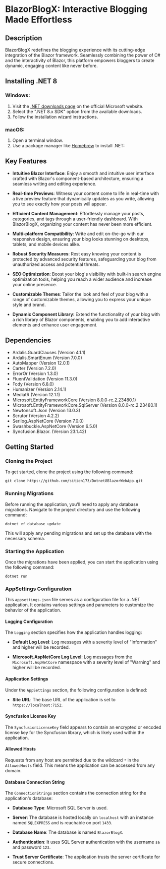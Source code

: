 # BlazorBlogX: Interactive Blogging Made Effortless

## Description

BlazorBlogX redefines the blogging experience with its cutting-edge integration of the Blazor framework. Seamlessly combining the power of C# and the interactivity of Blazor, this platform empowers bloggers to create dynamic, engaging content like never before.

## Installing .NET 8

### Windows:

1. Visit the [.NET downloads page](https://dotnet.microsoft.com/download) on the official Microsoft website.
2. Select the ".NET 8.x SDK" option from the available downloads.
3. Follow the installation wizard instructions.

### macOS:

1. Open a terminal window.
2. Use a package manager like [Homebrew](https://brew.sh/) to install .NET:

## Key Features

- **Intuitive Blazor Interface**: Enjoy a smooth and intuitive user interface crafted with Blazor's component-based architecture, ensuring a seamless writing and editing experience.

- **Real-time Previews**: Witness your content come to life in real-time with a live preview feature that dynamically updates as you write, allowing you to see exactly how your posts will appear.

- **Efficient Content Management**: Effortlessly manage your posts, categories, and tags through a user-friendly dashboard. With BlazorBlogX, organizing your content has never been more efficient.

- **Multi-platform Compatibility**: Write and edit on-the-go with our responsive design, ensuring your blog looks stunning on desktops, tablets, and mobile devices alike.

- **Robust Security Measures**: Rest easy knowing your content is protected by advanced security features, safeguarding your blog from unauthorized access and potential threats.

- **SEO Optimization**: Boost your blog's visibility with built-in search engine optimization tools, helping you reach a wider audience and increase your online presence.

- **Customizable Themes**: Tailor the look and feel of your blog with a range of customizable themes, allowing you to express your unique style and brand.

- **Dynamic Component Library**: Extend the functionality of your blog with a rich library of Blazor components, enabling you to add interactive elements and enhance user engagement.

## Dependencies

- Ardalis.GuardClauses (Version 4.1.1)
- Ardalis.SmartEnum (Version 7.0.0)
- AutoMapper (Version 12.0.1)
- Carter (Version 7.2.0)
- ErrorOr (Version 1.3.0)
- FluentValidation (Version 11.3.0)
- Fody (Version 6.8.0)
- Humanizer (Version 2.14.1)
- MediatR (Version 12.1.1)
- Microsoft.EntityFrameworkCore (Version 8.0.0-rc.2.23480.1)
- Microsoft.EntityFrameworkCore.SqlServer (Version 8.0.0-rc.2.23480.1)
- Newtonsoft.Json (Version 13.0.3)
- Scrutor (Version 4.2.2)
- Serilog.AspNetCore (Version 7.0.0)
- Swashbuckle.AspNetCore (Version 6.5.0)
- Syncfusion.Blazor. (Version 23.1.42)
## Getting Started

### Cloning the Project
To get started, clone the project using the following command:

`git clone https://github.com/sitien173/Dotnet8BlazorWebApp.git`

### Running Migrations
Before running the application, you'll need to apply any database migrations. Navigate to the project directory and use the following command:

`dotnet ef database update`

This will apply any pending migrations and set up the database with the necessary schema.

### Starting the Application
Once the migrations have been applied, you can start the application using the following command:

`dotnet run`

### AppSettings Configuration

This `appsettings.json` file serves as a configuration file for a .NET application. It contains various settings and parameters to customize the behavior of the application.

#### Logging Configuration

The `Logging` section specifies how the application handles logging:

- **Default Log Level**: Log messages with a severity level of "Information" and higher will be recorded.

- **Microsoft.AspNetCore Log Level**: Log messages from the `Microsoft.AspNetCore` namespace with a severity level of "Warning" and higher will be recorded.

#### Application Settings

Under the `AppSettings` section, the following configuration is defined:

- **Site URL**: The base URL of the application is set to `https://localhost:7152`.

#### Syncfusion License Key

The `SyncfusionLicenseKey` field appears to contain an encrypted or encoded license key for the Syncfusion library, which is likely used within the application.

#### Allowed Hosts

Requests from any host are permitted due to the wildcard `*` in the `AllowedHosts` field. This means the application can be accessed from any domain.

#### Database Connection String

The `ConnectionStrings` section contains the connection string for the application's database:

- **Database Type**: Microsoft SQL Server is used.

- **Server**: The database is hosted locally on `localhost` with an instance named `SQLEXPRESS` and is reachable on port `1433`.

- **Database Name**: The database is named `BlazorBlogX`.

- **Authentication**: It uses SQL Server authentication with the username `sa` and password `123`.

- **Trust Server Certificate**: The application trusts the server certificate for secure connections.

